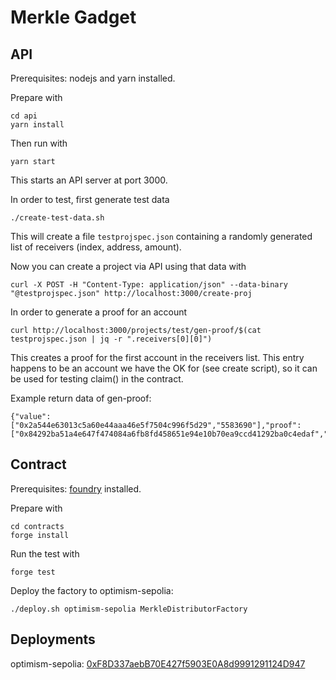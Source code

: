 # Merkle Gadget

## API

Prerequisites: nodejs and yarn installed.

Prepare with
```
cd api
yarn install
```

Then run with
```
yarn start
```
This starts an API server at port 3000.

In order to test, first generate test data
```
./create-test-data.sh
```

This will create a file `testprojspec.json` containing a randomly generated list of receivers (index, address, amount).

Now you can create a project via API using that data with
```
curl -X POST -H "Content-Type: application/json" --data-binary "@testprojspec.json" http://localhost:3000/create-proj
```

In order to generate a proof for an account
```
curl http://localhost:3000/projects/test/gen-proof/$(cat testprojspec.json | jq -r ".receivers[0][0]")
```
This creates a proof for the first account in the receivers list.
This entry happens to be an account we have the OK for (see create script), so it can be used for testing claim() in the contract.

Example return data of gen-proof:
```
{"value":["0x2a544e63013c5a60e44aaa46e5f7504c996f5d29","5583690"],"proof":["0x84292ba51a4e647f474084a6fb8fd458651e94e10b70ea9ccd41292ba0c4edaf","0xa7d371e292b866148510dd01515192457ed74926c39be3c1193de06139c4f8de","0xfb89831f398a4b663095a1016f7a2945a3580319be57cf02680220e42a1ccafa","0x53da17c42a7e8bf3a737aa13d7fc981f388d777062e71fffed2c755248691625","0x699a3b97093a6625e0d3e9251b35b1949a0c2e59529ce644feeeadc8d8978780","0xca6a6c1cec5c0235962e3547161b22218c1c78448e0e53ccfb317977ddf3c9eb","0xc28300b358c9b54cf9d9085b3f3ca2f6601fcc045252ba62958bf81854180a91","0x46b82cdc4b479f0ddaea7f5bc5c47e1f0bced9f8a157950c810e44371001cd0f","0xf666fa882407d831ea5d7c6861587e49c141065e90395a7563391551a7e740a1","0x3bbf3bdd1a9b33a7d4fc7ad7ad4b6a56fd0008e9930d0a102f081b4561d9281c"]}
```

## Contract

Prerequisites: [foundry](https://getfoundry.sh/) installed.

Prepare with
```
cd contracts
forge install
```

Run the test with
```
forge test
```

Deploy the factory to optimism-sepolia:
```
./deploy.sh optimism-sepolia MerkleDistributorFactory
```

## Deployments

optimism-sepolia: [0xF8D337aebB70E427f5903E0A8d9991291124D947](https://sepolia-optimism.etherscan.io/address/0xf8d337aebb70e427f5903e0a8d9991291124d947)